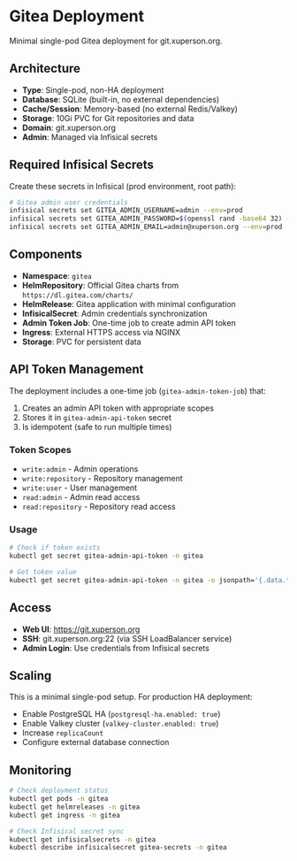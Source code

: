 # Gitea Deployment

Minimal single-pod Gitea deployment for git.xuperson.org.

## Architecture

- **Type**: Single-pod, non-HA deployment
- **Database**: SQLite (built-in, no external dependencies)
- **Cache/Session**: Memory-based (no external Redis/Valkey)
- **Storage**: 10Gi PVC for Git repositories and data
- **Domain**: git.xuperson.org
- **Admin**: Managed via Infisical secrets

## Required Infisical Secrets

Create these secrets in Infisical (prod environment, root path):

```bash
# Gitea admin user credentials
infisical secrets set GITEA_ADMIN_USERNAME=admin --env=prod
infisical secrets set GITEA_ADMIN_PASSWORD=$(openssl rand -base64 32) --env=prod  
infisical secrets set GITEA_ADMIN_EMAIL=admin@xuperson.org --env=prod
```

## Components

- **Namespace**: `gitea`
- **HelmRepository**: Official Gitea charts from `https://dl.gitea.com/charts/`
- **HelmRelease**: Gitea application with minimal configuration
- **InfisicalSecret**: Admin credentials synchronization
- **Admin Token Job**: One-time job to create admin API token
- **Ingress**: External HTTPS access via NGINX
- **Storage**: PVC for persistent data

## API Token Management

The deployment includes a one-time job (`gitea-admin-token-job`) that:

1. Creates an admin API token with appropriate scopes
2. Stores it in `gitea-admin-api-token` secret
3. Is idempotent (safe to run multiple times)

### Token Scopes
- `write:admin` - Admin operations
- `write:repository` - Repository management
- `write:user` - User management  
- `read:admin` - Admin read access
- `read:repository` - Repository read access

### Usage
```bash
# Check if token exists
kubectl get secret gitea-admin-api-token -n gitea

# Get token value
kubectl get secret gitea-admin-api-token -n gitea -o jsonpath='{.data.token}' | base64 -d
```

## Access

- **Web UI**: https://git.xuperson.org
- **SSH**: git.xuperson.org:22 (via SSH LoadBalancer service)
- **Admin Login**: Use credentials from Infisical secrets

## Scaling

This is a minimal single-pod setup. For production HA deployment:
- Enable PostgreSQL HA (`postgresql-ha.enabled: true`)
- Enable Valkey cluster (`valkey-cluster.enabled: true`) 
- Increase `replicaCount`
- Configure external database connection

## Monitoring

```bash
# Check deployment status
kubectl get pods -n gitea
kubectl get helmreleases -n gitea
kubectl get ingress -n gitea

# Check Infisical secret sync
kubectl get infisicalsecrets -n gitea
kubectl describe infisicalsecret gitea-secrets -n gitea
```
